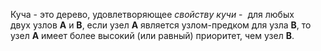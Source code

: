 Куча - это дерево, удовлетворяющее _свойству кучи_ -  для любых двух узлов **A** и **B**, если узел **A** является узлом-предком для узла **B**, то узел **A** имеет более высокий (или равный) приоритет, чем узел **B**.